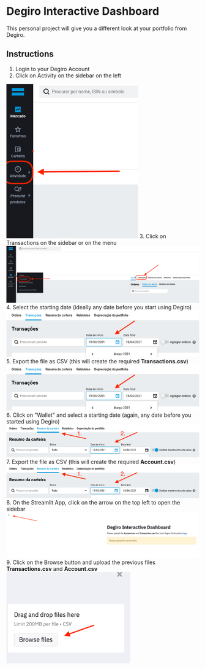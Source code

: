 # Degiro Interactive Dashboard

This personal project will give you a different look at your portfolio from Degiro.

## Instructions

1. Login to your Degiro Account
2. Click on Activity on the sidebar on the left

![](https://github.com/KassiusKlay/degiro/blob/master/img/activity.png "activity")
3. Click on Transactions on the sidebar or on the menu
![](https://github.com/KassiusKlay/degiro/blob/master/img/transactions.png "transactions")
4. Select the starting date (ideally any date before you start using Degiro)
![](https://github.com/KassiusKlay/degiro/blob/master/img/transactions_start_date.png "transactions_start_date")
5. Export the file as CSV (this will create the required **Transactions.csv**)
![](https://github.com/KassiusKlay/degiro/blob/master/img/transactions_start_date.png "transactions_export")
6. Click on "Wallet" and select a starting date (again, any date before you started using Degiro)
![](https://github.com/KassiusKlay/degiro/blob/master/img/account_start_date.png "account_start_date")
7. Export the file as CSV (this will create the required **Account.csv**)
![](https://github.com/KassiusKlay/degiro/blob/master/img/account_start_date.png "account_export")
8. On the Streamlit App, click on the arrow on the top left to open the sidebar
![](https://github.com/KassiusKlay/degiro/blob/master/img/streamlit_sidebar.png "streamlit_sidebar")
9. Click on the Browse button and upload the previous files **Transactions.csv** and **Account.csv**
![](https://github.com/KassiusKlay/degiro/blob/master/img/streamlit_upload.png "streamlit_sidebar")
